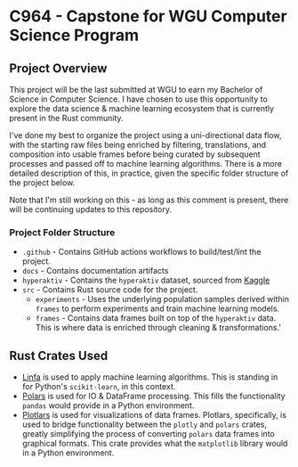 # C964 - Capstone for WGU Computer Science Program

## Project Overview

This project will be the last submitted at WGU to earn my Bachelor of Science in Computer Science. I have chosen to use this opportunity to explore the data science & machine learning ecosystem that is currently present in the Rust community.

I've done my best to organize the project using a uni-directional data flow, with the starting raw files being enriched by filtering, translations, and composition into usable frames before being curated by subsequent processes and passed off to machine learning algorithms.
There is a more detailed description of this, in practice, given the specific folder structure of the project below.

Note that I'm still working on this - as long as this comment is present, there will be continuing updates to this repository.

### Project Folder Structure

- `.github` - Contains GitHub actions workflows to build/test/lint the project. 
- `docs` - Contains documentation artifacts
- `hyperaktiv` - Contains the `hyperaktiv` dataset, sourced from [Kaggle](https://www.kaggle.com/datasets/arashnic/adhd-diagnosis-data)
- `src` - Contains Rust source code for the project.
    - `experiments` - Uses the underlying population samples derived within `frames` to perform experiments and train machine learning models. 
    - `frames` - Contains data frames built on top of the `hyperaktiv` data. This is where data is enriched through cleaning & transformations.'




## Rust Crates Used

- [Linfa](https://github.com/rust-ml/linfa) is used to apply machine learning algorithms. This is standing in for Python's `scikit-learn`, in this context.
- [Polars](https://github.com/pola-rs/polars) is used for IO & DataFrame processing. This fills the functionality `pandas` would provide in a Python environment.
- [Plotlars](https://github.com/alceal/plotlars) is used for visualizations of data frames. Plotlars, specifically, is used to bridge functionality between the `plotly` and `polars` crates, greatly simplifying the process of converting `polars` data frames into graphical formats. This crate provides what the `matplotlib` library would in a Python environment.  